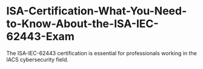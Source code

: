 # ISA-Certification-What-You-Need-to-Know-About-the-ISA-IEC-62443-Exam
The ISA-IEC-62443 certification is essential for professionals working in the IACS cybersecurity field. 
